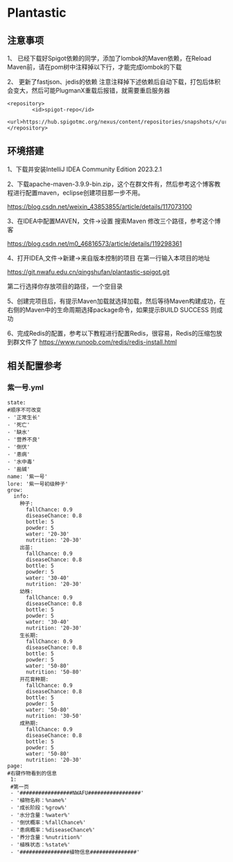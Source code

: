 # Plantastic

## 注意事项

1、 已经下载好Spigot依赖的同学，添加了lombok的Maven依赖，在Reload Maven前，请在pom树中注释掉以下行，才能完成lombok的下载

2、 更新了fastjson、jedis的依赖 注意注释掉下述依赖后自动下载，打包后体积会变大，然后可能PlugmanX重载后报错，就需要重启服务器

```
<repository>
		<id>spigot-repo</id>
		<url>https://hub.spigotmc.org/nexus/content/repositories/snapshots/</url>
</repository>
```

## 环境搭建

1、下载并安装IntelliJ IDEA Community Edition 2023.2.1

2、下载apache-maven-3.9.9-bin.zip，这个在群文件有，然后参考这个博客教程进行配置maven，eclipse创建项目那一步不用。

https://blog.csdn.net/weixin_43853855/article/details/117073100

3、在IDEA中配置MAVEN，文件->设置 搜索Maven 修改三个路径，参考这个博客

https://blog.csdn.net/m0_46816573/article/details/119298361

4、打开IDEA,文件->新建->来自版本控制的项目 在第一行输入本项目的地址

https://git.nwafu.edu.cn/qingshufan/plantastic-spigot.git

第二行选择你存放项目的路径，一个空目录

5、创建完项目后，有提示Maven加载就选择加载，然后等待Maven构建成功，在右侧的Maven中的生命周期选择package命令，如果提示BUILD
SUCCESS 则成功

6、完成Redis的配置，参考以下教程进行配置Redis，很容易，Redis的压缩包放到群文件了
https://www.runoob.com/redis/redis-install.html

## 相关配置参考

### 紫一号.yml

```
state: 
#顺序不可改变
- '正常生长'
- '死亡'
- '缺水'
- '营养不良'
- '倒伏'
- '患病'
- '水中毒'
- '盐碱'
name: '紫一号'
lore: '紫一号初级种子'
grow:
  info:
    种子: 
      fallChance: 0.9
      diseaseChance: 0.8
      bottle: 5
      powder: 5
      water: '20-30'
      nutrition: '20-30'
    出苗:
      fallChance: 0.9
      diseaseChance: 0.8
      bottle: 5
      powder: 5
      water: '30-40'
      nutrition: '20-30'
    幼株:
      fallChance: 0.9
      diseaseChance: 0.8
      bottle: 5
      powder: 5
      water: '30-40'
      nutrition: '20-30'
    生长期:
      fallChance: 0.9
      diseaseChance: 0.8
      bottle: 5
      powder: 5
      water: '50-80'
      nutrition: '50-80'
    开花育种期:
      fallChance: 0.9
      diseaseChance: 0.8
      bottle: 5
      powder: 5
      water: '50-80'
      nutrition: '30-50'
    成熟期:
      fallChance: 0.9
      diseaseChance: 0.8
      bottle: 5
      powder: 5
      water: '50-80'
      nutrition: '20-30'
page: 
#右键作物看到的信息
 1:
 #第一页
 - '#################NWAFU#################'
 - '植物名称：%name%'
 - '成长阶段：%grow%'
 - '水分含量：%water%'
 - '倒伏概率：%fallChance%'
 - '患病概率：%diseaseChance%'
 - '养分含量：%nutrition%'
 - '植株状态：%state%'
 - '################植物信息###############'
 
```